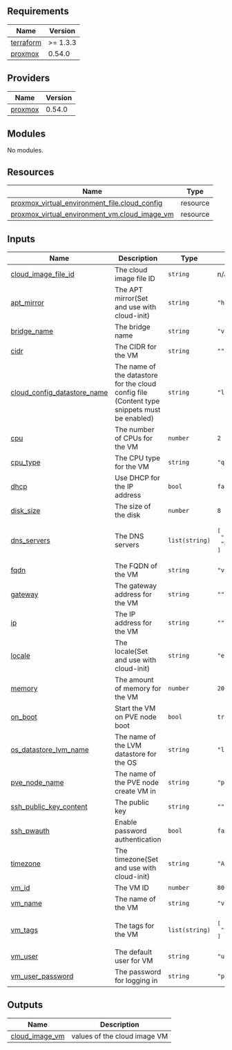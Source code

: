<!-- BEGIN_TF_DOCS -->
## Requirements

| Name | Version |
|------|---------|
| <a name="requirement_terraform"></a> [terraform](#requirement\_terraform) | >= 1.3.3 |
| <a name="requirement_proxmox"></a> [proxmox](#requirement\_proxmox) | 0.54.0 |

## Providers

| Name | Version |
|------|---------|
| <a name="provider_proxmox"></a> [proxmox](#provider\_proxmox) | 0.54.0 |

## Modules

No modules.

## Resources

| Name | Type |
|------|------|
| [proxmox_virtual_environment_file.cloud_config](https://registry.terraform.io/providers/bpg/proxmox/0.54.0/docs/resources/virtual_environment_file) | resource |
| [proxmox_virtual_environment_vm.cloud_image_vm](https://registry.terraform.io/providers/bpg/proxmox/0.54.0/docs/resources/virtual_environment_vm) | resource |

## Inputs

| Name | Description | Type | Default | Required |
|------|-------------|------|---------|:--------:|
| <a name="input_cloud_image_file_id"></a> [cloud\_image\_file\_id](#input\_cloud\_image\_file\_id) | The cloud image file ID | `string` | n/a | yes |
| <a name="input_apt_mirror"></a> [apt\_mirror](#input\_apt\_mirror) | The APT mirror(Set and use with cloud-init) | `string` | `"https://ftp.udx.icscoe.jp/Linux/ubuntu"` | no |
| <a name="input_bridge_name"></a> [bridge\_name](#input\_bridge\_name) | The bridge name | `string` | `"vmbr0"` | no |
| <a name="input_cidr"></a> [cidr](#input\_cidr) | The CIDR for the VM | `string` | `""` | no |
| <a name="input_cloud_config_datastore_name"></a> [cloud\_config\_datastore\_name](#input\_cloud\_config\_datastore\_name) | The name of the datastore for the cloud config file (Content type snippets must be enabled) | `string` | `"local"` | no |
| <a name="input_cpu"></a> [cpu](#input\_cpu) | The number of CPUs for the VM | `number` | `2` | no |
| <a name="input_cpu_type"></a> [cpu\_type](#input\_cpu\_type) | The CPU type for the VM | `string` | `"qemu64"` | no |
| <a name="input_dhcp"></a> [dhcp](#input\_dhcp) | Use DHCP for the IP address | `bool` | `false` | no |
| <a name="input_disk_size"></a> [disk\_size](#input\_disk\_size) | The size of the disk | `number` | `8` | no |
| <a name="input_dns_servers"></a> [dns\_servers](#input\_dns\_servers) | The DNS servers | `list(string)` | <pre>[<br>  "1.1.1.1",<br>  "8.8.8.8"<br>]</pre> | no |
| <a name="input_fqdn"></a> [fqdn](#input\_fqdn) | The FQDN of the VM | `string` | `"vyos-builder.local"` | no |
| <a name="input_gateway"></a> [gateway](#input\_gateway) | The gateway address for the VM | `string` | `""` | no |
| <a name="input_ip"></a> [ip](#input\_ip) | The IP address for the VM | `string` | `""` | no |
| <a name="input_locale"></a> [locale](#input\_locale) | The locale(Set and use with cloud-init) | `string` | `"en_US.UTF-8"` | no |
| <a name="input_memory"></a> [memory](#input\_memory) | The amount of memory for the VM | `number` | `2048` | no |
| <a name="input_on_boot"></a> [on\_boot](#input\_on\_boot) | Start the VM on PVE node boot | `bool` | `true` | no |
| <a name="input_os_datastore_lvm_name"></a> [os\_datastore\_lvm\_name](#input\_os\_datastore\_lvm\_name) | The name of the LVM datastore for the OS | `string` | `"local-lvm"` | no |
| <a name="input_pve_node_name"></a> [pve\_node\_name](#input\_pve\_node\_name) | The name of the PVE node create VM in | `string` | `"pve"` | no |
| <a name="input_ssh_public_key_content"></a> [ssh\_public\_key\_content](#input\_ssh\_public\_key\_content) | The public key | `string` | `""` | no |
| <a name="input_ssh_pwauth"></a> [ssh\_pwauth](#input\_ssh\_pwauth) | Enable password authentication | `bool` | `false` | no |
| <a name="input_timezone"></a> [timezone](#input\_timezone) | The timezone(Set and use with cloud-init) | `string` | `"Asia/Tokyo"` | no |
| <a name="input_vm_id"></a> [vm\_id](#input\_vm\_id) | The VM ID | `number` | `8000` | no |
| <a name="input_vm_name"></a> [vm\_name](#input\_vm\_name) | The name of the VM | `string` | `"vyos-builder"` | no |
| <a name="input_vm_tags"></a> [vm\_tags](#input\_vm\_tags) | The tags for the VM | `list(string)` | <pre>[<br>  "terraform-managed"<br>]</pre> | no |
| <a name="input_vm_user"></a> [vm\_user](#input\_vm\_user) | The default user for VM | `string` | `"ubuntu"` | no |
| <a name="input_vm_user_password"></a> [vm\_user\_password](#input\_vm\_user\_password) | The password for logging in | `string` | `"password"` | no |

## Outputs

| Name | Description |
|------|-------------|
| <a name="output_cloud_image_vm"></a> [cloud\_image\_vm](#output\_cloud\_image\_vm) | values of the cloud image VM |
<!-- END_TF_DOCS -->
